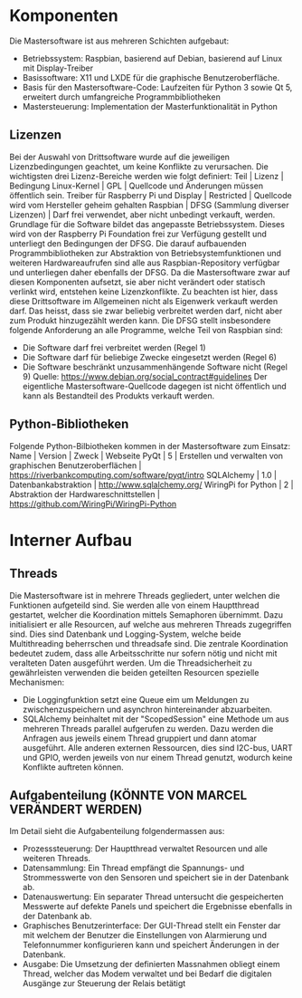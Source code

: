 # Komponenten
Die Mastersoftware ist aus mehreren Schichten aufgebaut:
 - Betriebssystem: Raspbian, basierend auf Debian, basierend auf Linux mit Display-Treiber
 - Basissoftware: X11 und LXDE für die graphische Benutzeroberfläche.
 - Basis für den Mastersoftware-Code: Laufzeiten für Python 3 sowie Qt 5, erweitert durch umfangreiche Programmbibliotheken
 - Mastersteuerung: Implementation der Masterfunktionalität in Python

## Lizenzen
Bei der Auswahl von Drittsoftware wurde auf die jeweiligen Lizenzbedingungen geachtet, um keine Konflikte zu verursachen. Die wichtigsten drei Lizenz-Bereiche werden wie folgt definiert:
Teil | Lizenz | Bedingung
Linux-Kernel | GPL | Quellcode und Änderungen müssen öffentlich sein.
Treiber für Raspberry Pi und Display | Restricted | Quellcode wird vom Hersteller geheim gehalten
Raspbian | DFSG (Sammlung diverser Lizenzen) | Darf frei verwendet, aber nicht unbedingt verkauft, werden.
Grundlage für die Software bildet das angepasste Betriebssystem. Dieses wird von der Raspberry Pi Foundation frei zur Verfügung gestellt und unterliegt den Bedingungen der DFSG. Die darauf aufbauenden Programmbibliotheken zur Abstraktion von Betriebsystemfunktionen und weiteren Hardwareaufrufen sind alle aus Raspbian-Repository verfügbar und unterliegen daher ebenfalls der DFSG.
Da die Mastersoftware zwar auf diesen Komponenten aufsetzt, sie aber nicht verändert oder statisch verlinkt wird, entstehen keine Lizenzkonflikte. Zu beachten ist hier, dass diese Drittsoftware im Allgemeinen nicht als Eigenwerk verkauft werden darf. Das heisst, dass sie zwar beliebig verbreitet werden darf, nicht aber zum Produkt hinzugezählt werden kann.
Die DFSG stellt insbesondere folgende Anforderung an alle Programme, welche Teil von Raspbian sind:
 - Die Software darf frei verbreitet werden (Regel 1)
 - Die Software darf für beliebige Zwecke eingesetzt werden (Regel 6)
 - Die Software beschränkt unzusammenhängende Software nicht (Regel 9)
Quelle: <https://www.debian.org/social_contract#guidelines>
Der eigentliche Mastersoftware-Quellcode dagegen ist nicht öffentlich und kann als Bestandteil des Produkts verkauft werden.

## Python-Bibliotheken
Folgende Python-Bilbiotheken kommen in der Mastersoftware zum Einsatz:
Name | Version | Zweck | Webseite
PyQt | 5 | Erstellen und verwalten von graphischen Benutzeroberflächen | <https://riverbankcomputing.com/software/pyqt/intro>
SQLAlchemy | 1.0 | Datenbankabstraktion | <http://www.sqlalchemy.org/>
WiringPi for Python | 2 | Abstraktion der  Hardwareschnittstellen | <https://github.com/WiringPi/WiringPi-Python>

# Interner Aufbau
## Threads
Die Mastersoftware ist in mehrere Threads gegliedert, unter welchen die Funktionen aufgeteild sind. Sie werden alle von einem Hauptthread gestartet, welcher die Koordination mittels Semaphoren übernimmt. Dazu initialisiert er alle Resourcen, auf welche aus mehreren Threads zugegriffen sind. Dies sind Datenbank und Logging-System, welche beide Multithreading beherrschen und threadsafe sind. Die zentrale Koordination bedeutet zudem, dass alle Arbeitsschritte nur sofern nötig und nicht mit veralteten Daten ausgeführt werden.
Um die Threadsicherheit zu gewährleisten verwenden die beiden geteilten Resourcen spezielle Mechanismen:
 - Die Loggingfunktion setzt eine Queue eim um Meldungen zu zwischenzuspeichern und asynchron hintereinander abzuarbeiten.
 - SQLAlchemy beinhaltet mit der "ScopedSession" eine Methode um aus mehreren Threads parallel aufgerufen zu werden. Dazu werden die Anfragen aus jeweils einem Thread gruppiert und dann atomar ausgeführt.
Alle anderen externen Ressourcen, dies sind I2C-bus, UART und GPIO, werden jeweils von nur einem Thread genutzt, wodurch keine Konflikte auftreten können.

## Aufgabenteilung (KÖNNTE VON MARCEL VERÄNDERT WERDEN)
Im Detail sieht die Aufgabenteilung folgendermassen aus:
 - Prozesssteuerung: Der Hauptthread verwaltet Resourcen und alle weiteren Threads.
 - Datensammlung: Ein Thread empfängt die Spannungs- und Strommesswerte von den Sensoren und speichert sie in der Datenbank ab.
 - Datenauswertung: Ein separater Thread untersucht die gespeicherten Messwerte auf defekte Panels und speichert die Ergebnisse ebenfalls in der Datenbank ab.
 - Graphisches Benutzerinterface: Der GUI-Thread stellt ein Fenster dar mit welchem der Benutzer die Einstellungen von Alarmierung und Telefonnummer konfigurieren kann und speichert Änderungen in der Datenbank.
 - Ausgabe: Die Umsetzung der definierten Massnahmen obliegt einem Thread, welcher das Modem verwaltet und bei Bedarf die digitalen Ausgänge zur Steuerung der Relais betätigt

